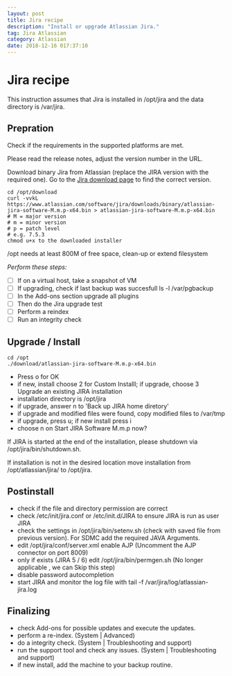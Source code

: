 ```yaml
---
layout: post
title: Jira recipe
description: "Install or upgrade Atlassian Jira."
tag: Jira Atlassian
category: Atlassian
date: 2018-12-16 017:37:10
---
```

# Jira recipe

This instruction assumes that Jira is installed in /opt/jira and the data directory is /var/jira.

## Prepration
Check if the requirements in the supported platforms are met.

Please read the release notes, adjust the version number in the URL.

Download binary Jira from Atlassian (replace the JIRA version with the required one). Go to the [Jira download page](https://www.atlassian.com/software/jira/download) to find the correct version.

```
cd /opt/download
curl -vvkL https://www.atlassian.com/software/jira/downloads/binary/atlassian-jira-software-M.m.p-x64.bin > atlassian-jira-software-M.m.p-x64.bin
# M = major version
# m = minor version
# p = patch level
# e.g. 7.5.3
chmod u+x to the downloaded installer
```

/opt needs at least 800M of free space, clean-up or extend filesystem

*Perform these steps:*
- [ ] If on a virtual host, take a snapshot of VM
- [ ] If upgrading, check if last backup was succesfull ls -l /var/pgbackup
- [ ] In the Add-ons section upgrade all plugins
- [ ] Then do the Jira upgrade test
- [ ] Perform a reindex
- [ ] Run an integrity check
 
## Upgrade / Install

```
cd /opt
./download/atlassian-jira-software-M.m.p-x64.bin
```

- Press o for OK
- if new, install choose 2 for Custom Installl; if upgrade, choose 3  Upgrade an existing JIRA installation
- installation directory is /opt/jira
- if upgrade, answer n to 'Back up JIRA home diretory'
- if upgrade and modified files were found, copy modified files to /var/tmp
- if upgrade, press u; if new install press i
- choose n on Start JIRA Software M.m.p now?


If JIRA is started at the end of the installation, please shutdown via /opt/jira/bin/shutdown.sh.

If installation is not in the desired location move installation from /opt/atlassian/jira/ to /opt/jira.

## Postinstall

- check if the file and directory permission are correct
- check /etc/init/jira.conf or /etc/init.d/JIRA to ensure JIRA is run as user JIRA
- check the settings in /opt/jira/bin/setenv.sh (check with saved file from previous version). For SDMC add the required JAVA Arguments.
- edit /opt/jira/conf/server.xml enable AJP (Uncomment the AJP connector on port 8009)
- only if exists (JIRA 5 / 6) edit /opt/jira/bin/permgen.sh   (No longer applicable , we can Skip this step)
- disable password autocompletion
- start JIRA and monitor the log file with tail -f /var/jira/log/atlassian-jira.log

## Finalizing

- check Add-ons for possible updates and execute the updates.
- perform a re-index. (System | Advanced)
- do a integrity check. (System | Troubleshooting and support)
- run the support tool and check any issues. (System | Troubleshooting and support)
- if new install, add the machine to your backup routine.
 
